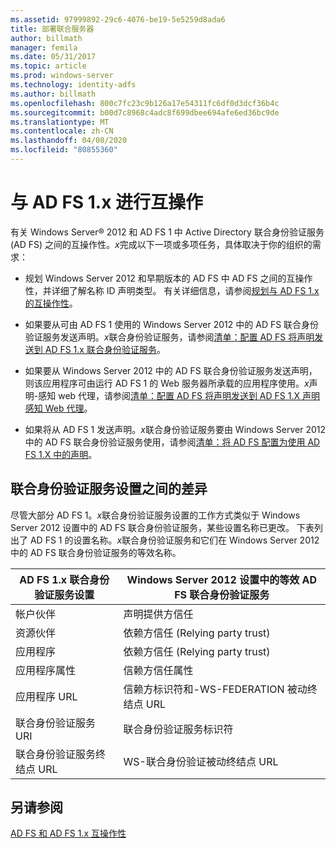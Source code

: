```yaml
---
ms.assetid: 97999892-29c6-4076-be19-5e5259d8ada6
title: 部署联合服务器
author: billmath
manager: femila
ms.date: 05/31/2017
ms.topic: article
ms.prod: windows-server
ms.technology: identity-adfs
ms.author: billmath
ms.openlocfilehash: 800c7fc23c9b126a17e54311fc6df0d3dcf36b4c
ms.sourcegitcommit: b00d7c8968c4adc8f699dbee694afe6ed36bc9de
ms.translationtype: MT
ms.contentlocale: zh-CN
ms.lasthandoff: 04/08/2020
ms.locfileid: "80855360"
---
```

# <a name="interoperating-with-ad-fs-1x"></a>与 AD FS 1.x 进行互操作

有关 Windows Server&reg; 2012 和 AD FS 1 中 Active Directory 联合身份验证服务 \(AD FS\) 之间的互操作性。*x*完成以下一项或多项任务，具体取决于你的组织的需求：  
  
-   规划 Windows Server 2012 和早期版本的 AD FS 中 AD FS 之间的互操作性，并详细了解名称 ID 声明类型。 有关详细信息，请参阅[规划与 AD FS 1.x 的互操作性](https://technet.microsoft.com/library/ff678040.aspx)。  
  
-   如果要从可由 AD FS 1 使用的 Windows Server 2012 中的 AD FS 联合身份验证服务发送声明。*x*联合身份验证服务，请参阅[清单：配置 AD FS 将声明发送到 AD FS 1.x 联合身份验证服务](Checklist--Configuring-AD-FS-to-Send-Claims-to-an-AD-FS-1.x-Federation-Service.md)。  
  
-   如果要从 Windows Server 2012 中的 AD FS 联合身份验证服务发送声明，则该应用程序可由运行 AD FS 1 的 Web 服务器所承载的应用程序使用。*x*声明\-感知 web 代理，请参阅[清单：配置 AD FS 将声明发送到 AD FS 1.X 声明感知 Web 代理](Checklist--Configuring-AD-FS-to-Send-Claims-to-an-AD-FS-1.x-Claims-Aware-Web-Agent.md)。  
  
-   如果将从 AD FS 1 发送声明。*x*联合身份验证服务要由 Windows Server 2012 中的 AD FS 联合身份验证服务使用，请参阅[清单：将 AD FS 配置为使用 AD FS 1.X 中的声明](Checklist--Configuring-AD-FS--to-Consume-Claims-from-AD-FS-1.x.md)。  
  
## <a name="differences-between-federation-service-settings"></a>联合身份验证服务设置之间的差异  
尽管大部分 AD FS 1。*x*联合身份验证服务设置的工作方式类似于 Windows Server 2012 设置中的 AD FS 联合身份验证服务，某些设置名称已更改。 下表列出了 AD FS 1 的设置名称。*x*联合身份验证服务和它们在 Windows Server 2012 中的 AD FS 联合身份验证服务的等效名称。  
  
|AD FS 1.x 联合身份验证服务设置|Windows Server 2012 设置中的等效 AD FS 联合身份验证服务  
|----------------------------------------|---------------------------------------------------------------------------------------------------------- 
|帐户伙伴|声明提供方信任  
|资源伙伴|依赖方信任 (Relying party trust) 
|应用程序|依赖方信任 (Relying party trust)  
|应用程序属性|信赖方信任属性  
|应用程序 URL|信赖方标识符和\-WS-FEDERATION 被动终结点 URL  
|联合身份验证服务 URI|联合身份验证服务标识符  
|联合身份验证服务终结点 URL|WS\-联合身份验证被动终结点 URL  
  
## <a name="see-also"></a>另请参阅  
[AD FS 和 AD FS 1.x 互操作性](https://go.microsoft.com/fwlink/?LinkId=200776)  
  

